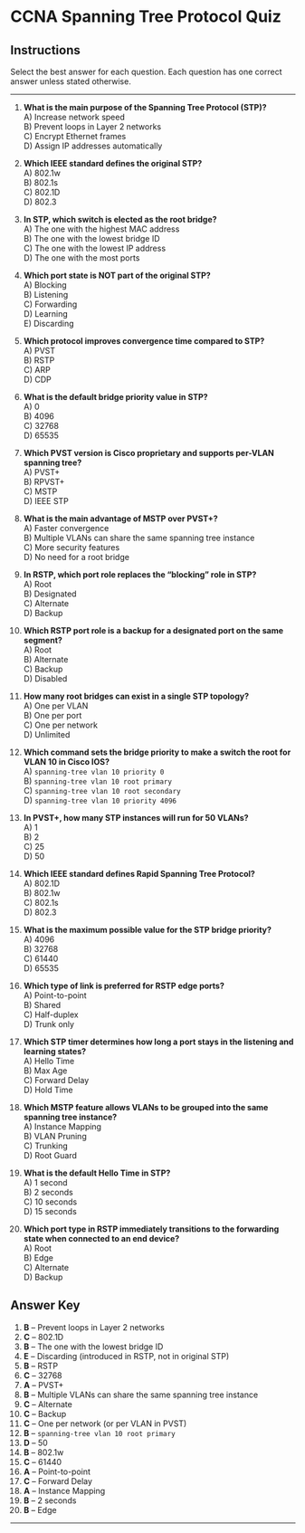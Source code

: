 # CCNA Spanning Tree Protocol Quiz

## Instructions
Select the best answer for each question. Each question has one correct answer unless stated otherwise.

---



1. **What is the main purpose of the Spanning Tree Protocol (STP)?**  
   A) Increase network speed  
   B) Prevent loops in Layer 2 networks  
   C) Encrypt Ethernet frames  
   D) Assign IP addresses automatically  

2. **Which IEEE standard defines the original STP?**  
   A) 802.1w  
   B) 802.1s  
   C) 802.1D  
   D) 802.3  

3. **In STP, which switch is elected as the root bridge?**  
   A) The one with the highest MAC address  
   B) The one with the lowest bridge ID  
   C) The one with the lowest IP address  
   D) The one with the most ports  

4. **Which port state is NOT part of the original STP?**  
   A) Blocking  
   B) Listening  
   C) Forwarding  
   D) Learning  
   E) Discarding  

5. **Which protocol improves convergence time compared to STP?**  
   A) PVST  
   B) RSTP  
   C) ARP  
   D) CDP  

6. **What is the default bridge priority value in STP?**  
   A) 0  
   B) 4096  
   C) 32768  
   D) 65535  

7. **Which PVST version is Cisco proprietary and supports per-VLAN spanning tree?**  
   A) PVST+  
   B) RPVST+  
   C) MSTP  
   D) IEEE STP  

8. **What is the main advantage of MSTP over PVST+?**  
   A) Faster convergence  
   B) Multiple VLANs can share the same spanning tree instance  
   C) More security features  
   D) No need for a root bridge  

9. **In RSTP, which port role replaces the “blocking” role in STP?**  
   A) Root  
   B) Designated  
   C) Alternate  
   D) Backup  

10. **Which RSTP port role is a backup for a designated port on the same segment?**  
    A) Root  
    B) Alternate  
    C) Backup  
    D) Disabled  

11. **How many root bridges can exist in a single STP topology?**  
    A) One per VLAN  
    B) One per port  
    C) One per network  
    D) Unlimited  

12. **Which command sets the bridge priority to make a switch the root for VLAN 10 in Cisco IOS?**  
    A) `spanning-tree vlan 10 priority 0`  
    B) `spanning-tree vlan 10 root primary`  
    C) `spanning-tree vlan 10 root secondary`  
    D) `spanning-tree vlan 10 priority 4096`  

13. **In PVST+, how many STP instances will run for 50 VLANs?**  
    A) 1  
    B) 2  
    C) 25  
    D) 50  

14. **Which IEEE standard defines Rapid Spanning Tree Protocol?**  
    A) 802.1D  
    B) 802.1w  
    C) 802.1s  
    D) 802.3  

15. **What is the maximum possible value for the STP bridge priority?**  
    A) 4096  
    B) 32768  
    C) 61440  
    D) 65535  

16. **Which type of link is preferred for RSTP edge ports?**  
    A) Point-to-point  
    B) Shared  
    C) Half-duplex  
    D) Trunk only  

17. **Which STP timer determines how long a port stays in the listening and learning states?**  
    A) Hello Time  
    B) Max Age  
    C) Forward Delay  
    D) Hold Time  

18. **Which MSTP feature allows VLANs to be grouped into the same spanning tree instance?**  
    A) Instance Mapping  
    B) VLAN Pruning  
    C) Trunking  
    D) Root Guard  

19. **What is the default Hello Time in STP?**  
    A) 1 second  
    B) 2 seconds  
    C) 10 seconds  
    D) 15 seconds  

20. **Which port type in RSTP immediately transitions to the forwarding state when connected to an end device?**  
    A) Root  
    B) Edge  
    C) Alternate  
    D) Backup  



## Answer Key

1. **B** – Prevent loops in Layer 2 networks  
2. **C** – 802.1D  
3. **B** – The one with the lowest bridge ID  
4. **E** – Discarding (introduced in RSTP, not in original STP)  
5. **B** – RSTP  
6. **C** – 32768  
7. **A** – PVST+  
8. **B** – Multiple VLANs can share the same spanning tree instance  
9. **C** – Alternate  
10. **C** – Backup  
11. **C** – One per network (or per VLAN in PVST)  
12. **B** – `spanning-tree vlan 10 root primary`  
13. **D** – 50  
14. **B** – 802.1w  
15. **C** – 61440  
16. **A** – Point-to-point  
17. **C** – Forward Delay  
18. **A** – Instance Mapping  
19. **B** – 2 seconds  
20. **B** – Edge  

---

